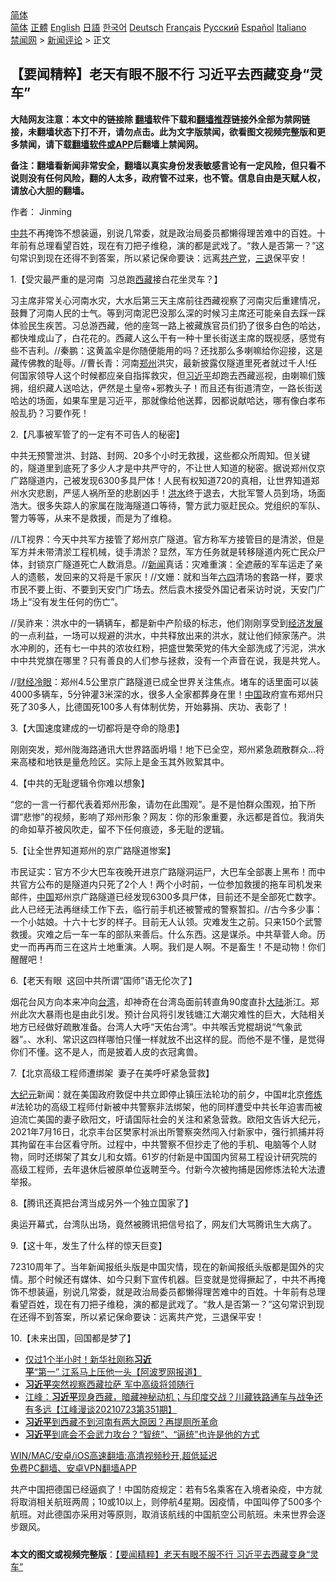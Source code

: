  <!-- 面包屑导航 --> <div class="breadcrumb"><!-- GTranslate: https://gtranslate.io/ -->  <div class="switcher notranslate">  <div class="selected">  <a href="#" onclick="return false;"> 简体</a>  </div>  <div class="option">  <a href="https://www.bannedbook.org" onclick="doGTranslate('zh-CN|zh-CN');jQuery('div.switcher div.selected a').html(jQuery(this).html());return false;" title="简体中文" class="nturl selected"> 简体</a>  <a href="https://www.bannedbook.org/zh-tw/" onclick="doGTranslate('zh-CN|zh-TW');jQuery('div.switcher div.selected a').html(jQuery(this).html());return false;" title="繁體中文" class="nturl"> 正體</a>  <a href="https://www.bannedbook.org/en/" onclick="doGTranslate('zh-CN|en');jQuery('div.switcher div.selected a').html(jQuery(this).html());return false;" title="English" class="nturl"> English</a>  <a href="https://www.bannedbook.org/ja/" onclick="doGTranslate('zh-CN|ja');jQuery('div.switcher div.selected a').html(jQuery(this).html());return false;" title="日本語" class="nturl"> 日語</a>  <a href="https://www.bannedbook.org/ko/" onclick="doGTranslate('zh-CN|ko');jQuery('div.switcher div.selected a').html(jQuery(this).html());return false;" title="한국어" class="nturl"> 한국어</a>  <a href="https://www.bannedbook.org/de/" onclick="doGTranslate('zh-CN|de');jQuery('div.switcher div.selected a').html(jQuery(this).html());return false;" title="Deutsch" class="nturl"> Deutsch</a>  <a href="https://www.bannedbook.org/fr/" onclick="doGTranslate('zh-CN|fr');jQuery('div.switcher div.selected a').html(jQuery(this).html());return false;" title="Français" class="nturl"> Français</a>  <a href="https://www.bannedbook.org/ru/" onclick="doGTranslate('zh-CN|ru');jQuery('div.switcher div.selected a').html(jQuery(this).html());return false;" title="Русский" class="nturl"> Русский</a>  <a href="https://www.bannedbook.org/es/" onclick="doGTranslate('zh-CN|es');jQuery('div.switcher div.selected a').html(jQuery(this).html());return false;" title="Español" class="nturl"> Español</a>  <a href="https://www.bannedbook.org/it/" onclick="doGTranslate('zh-CN|it');jQuery('div.switcher div.selected a').html(jQuery(this).html());return false;" title="Italiano" class="nturl"> Italiano</a>  </div>  </div>      <div class='breadcrumb-sub'><!-- Breadcrumb NavXT 6.3.0 --> <a href="https://www.bannedbook.org/" class="home">禁闻网</a> &gt; <a href="https://www.bannedbook.org/bnews/comments/" class="category">新闻评论</a> &gt; 正文</div></div><h2>【要闻精粹】老天有眼不服不行 习近平去西藏变身“灵车”</h2> <p class="notice"><b>大陆网友注意：本文中的链接除 <a href="https://github.com/bannedbook/fanqiang" >翻墙</a>软件下载和<a href="https://github.com/killgcd/justmysocks/blob/master/README.md">翻墙推荐</a>链接外全部为禁网链接，未翻墙状态下打不开，请勿点击。此为文字版禁闻，欲看图文视频完整版和更多禁闻，请下载<a href="https://github.com/bannedbook/fanqiang">翻墙软件或APP</a>后翻墙上禁闻网。</p><p>备注：翻墙看新闻非常安全，翻墙以真实身份发表敏感言论有一定风险，但只看不说则没有任何风险，翻的人太多，政府管不过来，也不管。信息自由是天赋人权，请放心大胆的翻墙。</b></p>  <div class="entry"> <p>作者： Jinming</p> <p id="summary"><a href="https://www.bannedbook.org/bnews/tag/%e4%b8%ad%e5%85%b1/" class="st_tag internal_tag" rel="tag" title="标签 中共 下的日志">中共</a>不再掩饰不想装逼，别说几常委，就是政治局委员都懒得理苦难中的百姓。十年前有总理看望百姓，现在有刀把子维稳，演的都是武戏了。“救人是否第一？”这句常识到现在还得不到答案，所以紧记保命要诀：远离<a href="https://www.bannedbook.org/bnews/tag/%e5%85%b1%e4%ba%a7%e5%85%9a/" class="st_tag internal_tag" rel="tag" title="标签 共产党 下的日志">共产党</a>，<span class='wp_keywordlink'><a href="http://tuidang.epochtimes.com/" title="三退-退出党团队" rel="nofollow" target="_blank">三退</a></span>保平安！</p> <p>1.【受灾最严重的是河南&nbsp; 习总跑<a href="https://www.bannedbook.org/bnews/tag/%e8%a5%bf%e8%97%8f/" class="st_tag internal_tag" rel="tag" title="标签 西藏 下的日志">西藏</a>接白花坐灵车？】</p> <p>习主席非常关心河南水灾，大水后第三天主席前往西藏视察了河南灾后重建情况，鼓舞了河南人民的士气。等到河南泥巴没那么深的时候习主席还可能亲自去踩一踩体验民生疾苦。习总游西藏，他的座驾一路上被藏族官员们扔了很多白色的哈达，都快堆成山了，白花花的。西藏人这么干有一种十里长街送主席的既视感，感觉有些不吉利。//秦鹏：这黄盖伞是你随便能用的吗？还找那么多喇嘛给你迎接，这是藏传佛教的耻辱。//曹长青：河南<a href="https://www.bannedbook.org/bnews/tag/%e9%83%91%e5%b7%9e/" class="st_tag internal_tag" rel="tag" title="标签 郑州 下的日志">郑州</a>洪灾，最新披露仅隧道里死者就过千人!任何国家领导人这个时候都应亲自指挥救灾，但<a href="https://www.bannedbook.org/bnews/tag/%e4%b9%a0%e8%bf%91%e5%b9%b3/" class="st_tag internal_tag" rel="tag" title="标签 习近平 下的日志">习近平</a>却跑去西藏巡视，由喇嘛们簇拥，组织藏人送哈达，俨然是土皇帝+邪教头子！而且还有街道清空，一路长街送哈达的场面，如果车里是习近平，那就像给他送葬，因都说献哈达，哪有像白孝布般乱扔？习要作死！</p> <p>2.【凡事被军管了的一定有不可告人的秘密】</p> <p>中共无预警泄洪、封路、封网、20多个小时无救援，这些都众所周知。但关键的，隧道里到底死了多少人才是中共严守的，不让世人知道的秘密。据说郑州仅京广路隧道内，己被发现6300多具尸体！人民有权知道720的真相，让世界知道郑州水灾悲剧，严惩人祸所至的悲剧凶手！<a href="https://www.bannedbook.org/bnews/tag/%e6%b4%aa%e6%b0%b4/" class="st_tag internal_tag" rel="tag" title="标签 洪水 下的日志">洪水</a>终于退去，大批军警人员到场，场面浩大。很多失踪人的家属在陇海隧道口等待，警方武力驱赶民众。党组织的军队、警力等等，从来不是救援，而是为了维稳。</p>  <p>//LT视界：今天中共军方接管了郑州京广隧道。官方称军方接管目的是清淤，但是军方并未带清淤工程机械，徒手清淤？显然，军方任务就是转移隧道内死亡民众尸体，封锁京广隧道死亡人数消息。//<span class='wp_keywordlink_affiliate'><a href="https://www.bannedbook.org/" title="新闻">新闻</a></span>真话：灾难重演：全遮蔽的军车运走了亲人的遗骸，发回来的又将是千家灰！//文姗：就和当年<span class='wp_keywordlink'><a href="https://www.bannedbook.org/forum2/topic2509.html" title="《中国六四真相》" target="_blank">六四</a></span>清场的套路一样，要求市民不要上街、不要到天安门广场去。然后袁木接受外国记者采访时说，天安门广场上“没有发生任何的伤亡”。</p> <p>//吴祚来：洪水中的一辆辆车，都是新中产阶级的标志，他们刚刚享受到<span class='wp_keywordlink'><a href="https://www.bannedbook.org/forum2/topic869.html" title="宪政、法治和经济发展——走向市场经济的制度保障" target="_blank">经济发展</a></span>的一点利益，一场可以规避的洪水，中共释放出来的洪水，就让他们倾家荡产。洪水冲刷的，还有七一中共的浓妆红粉，把盛世繁荣党的伟大全部洗成了污泥，洪水中中共党旗在哪里？只有善良的人们参与拯救，没有一个声音在说，我是共党人。</p> <p>//<a href="https://www.bannedbook.org/bnews/tag/%e8%b4%a2%e7%bb%8f%e5%86%b7%e7%9c%bc/" class="st_tag internal_tag" rel="tag" title="标签 财经冷眼 下的日志">财经冷眼</a>：郑州4.5公里京广路隧道已成全世界关注焦点。堵车的话里面可以装4000多辆车，5分钟灌3米深的水，很多人全家都葬身在里！<span class='wp_keywordlink_affiliate'><a href="https://www.bannedbook.org/" title="中国" target="_blank">中国</a></span>政府宣布郑州只死了30多人，比德国死100多人有体制优势，开始募捐、庆功、表彰了！</p> <p>3.【大国速度建成的一切都将是夺命的隐患】</p> <p>刚刚突发，郑州陇海路通讯大世界路面坍塌！地下已全空，郑州紧急疏散群众…将来高楼和地铁是量危险区。实际上是金玉其外败絮其中。</p> <p>4.【中共的无耻逻辑令你难以想象】</p>  <p>“您的一言一行都代表着郑州形象，请勿在此围观”。是不是怕群众围观，拍下所谓“悲惨”的视频，影响了郑州形象？网友：你的形象重要，永远都是首位。我消失的命如草芥被风吹走，留不下任何痕迹，多无耻的逻辑。</p> <p>5.【让全世界知道郑州的京广路隧道惨案】</p> <p>市民证实：官方不少大巴车夜晚开进京广路隧洞运尸，大巴车全部裹上黑布！而中共官方公布的是隧道内只死了2个人！两个小时前，一位参加救援的拖车司机发来邮件，<a href="https://www.bannedbook.org/bnews/tag/%E4%B8%AD%E5%9B%BD/" class="st_tag internal_tag" rel="tag" title="标签 中国 下的日志">中国</a>郑州京广路隧道已经发现6300多具尸体，目前还不是全部死亡数字。此人已经无法再继续工作下去，临行前手机还被警戒的警察暂扣。//古今多少事：一个小姑娘。十六十七岁的样子。目前无人认领。灾难发生之前。只来150个武警救援。灾难之后一车一车的部队来善后。什么东西。这是谋杀。中共草菅人命。历史一而再再而三在这片土地重演。人啊。我们是人啊。不是畜生！不是动物！你们醒醒吧！</p> <p>6.【老天有眼&nbsp; 这回中共所谓“国师”语无伦次了】</p> <p>烟花台风方向本来冲向<a href="https://www.bannedbook.org/bnews/tag/%e5%8f%b0%e6%b9%be/" class="st_tag internal_tag" rel="tag" title="标签 台湾 下的日志">台湾</a>，却神奇在台湾岛面前转直角90度直扑<span class='wp_keywordlink_affiliate'><a href="https://www.bannedbook.org/" title="大陆" target="_blank">大陆</a></span>浙江。郑州此次大暴雨也是由此引发。预计台风将引发钱塘江大潮灾难性的巨大，大陆相关地方已经做好疏散准备。台湾人大呼“天佑台湾”。中共喉舌党棍胡说“气象武器”。、水利、常识这四样哪怕只懂一样就放不出这样的屁。而他不是不懂，是觉得你们不懂。这不是人，而是披着人皮的衣冠禽兽。</p> <p>7.【北京高级工程师遭绑架&nbsp; 妻子在美呼吁紧急营救】</p>  <p><span class='wp_keywordlink_affiliate'><a href="http://www.epochtimes.com/" title="大纪元" target="_blank">大纪元</a></span>新闻：就在美国政府敦促中共立即停止镇压法轮功的前夕，中国#北京<span class='wp_keywordlink'><a href="https://www.qi-gong.me/" title="气功修炼网" target="_blank">修炼</a></span>#法轮功的高级工程师付新被中共警察非法绑架，他的同样遭受中共长年迫害而被迫流亡美国的妻子欧阳文，吁请国际社会的关注和紧急营救。欧阳文告诉大纪元，2021年7月16日，北京丰台区樊家村派出所警察突然闯入付新家中，强行抓捕并将其拘留在丰台区看守所。过程中，中共警察不但抄走了他的手机、电脑等个人财物，同时还绑架了其女儿和女婿。61岁的付新是中国国内贸易工程设计研究院的高级工程师，去年退休后被原单位返聘至今。付新今次被拘捕是因修炼法轮大法遭举报。</p> <p>8.【腾讯还真把台湾当成另外一个独立国家了】</p> <p>奥运开幕式，台湾队出场，竟然被腾讯把信号掐了，网友们大骂腾讯生大病了。</p> <p>9.【这十年，发生了什么样的惊天巨变】</p> <p>72310周年了。当年新闻报纸头版是中国灾情，现在的新闻报纸头版都是国外的灾情。那个时候还有媒体、如今只剩下宣传机器。巨变就是觉得撅起了，中共不再掩饰不想装逼，别说几常委，就是政治局委员都懒得理苦难中的百姓。十年前有总理看望百姓，现在有刀把子维稳，演的都是武戏了。“救人是否第一？”这句常识到现在还得不到答案，所以紧记保命要诀：远离共产党，三退保平安！</p> <p>10.【未来出国，回国都是梦了】</p>  <ul class='op-related-articles' title='相关阅读'> <li><a href='https://www.bannedbook.org/bnews/topimagenews/20210724/1593333.html' target='_blank'>仅过1个半小时！新华社刚称<b>习近平</b>“第一” 江系马上压他一头【阿波罗网报道】</a></li> <li><a href='https://www.bannedbook.org/bnews/bannedvideo/20210724/1593312.html' target='_blank'><b>习近平</b>突然视察西藏拉萨  军中高级将领随行</a></li> <li><a href='https://www.bannedbook.org/bnews/cbnews/20210724/1593304.html' target='_blank'>江峰：<b>习近平</b>现身西藏，暗藏神秘动机；与印度交战？川藏铁路通车与战争还有多远【江峰漫谈20210723第351期】</a></li> <li><a href='https://www.bannedbook.org/bnews/comments/20210724/1593261.html' target='_blank'><b>习近平</b>到西藏不到河南有两大原因？再提厕所革命</a></li> <li><a href='https://www.bannedbook.org/bnews/headline/20210724/1593231.html' target='_blank'><b>习近平</b>到底会不会武力攻台？“智统”、“逼统”也许是他的方式</a></li> </ul> <p class="texttj"> <a href="https://github.com/bannedbook/fanqiang/wiki/V2ray%E6%9C%BA%E5%9C%BA" target="_blank">WIN/MAC/安卓/iOS高速翻墙:高清视频秒开,超低延迟</a><br/> <a href="https://github.com/bannedbook/fanqiang/wiki/%E7%A6%81%E9%97%BB%E7%BD%91%E5%AE%89%E5%8D%93%E7%BF%BB%E5%A2%99%E6%96%B0%E9%97%BBAPP" target="_blank">免费PC翻墙、安卓VPN翻墙APP</a></p><p>共产中国把德国已经逼疯了！中国防疫规定：若有5名乘客在入境者染疫，中方就将取消相关航班两周；10或10以上，则停航4星期。因疫情，中国叫停了500多个航班。对此德国亦采用对等原则，取消该航线的中国航空公司航班。未来世界会逐步跟风。</p><a name='sharetosocial'></a>  <div style="margin-bottom:5px;padding-bottom:5px;clear:both"> <div id="archive-pix-1" class="banner-ads"> <!-- AuctionX Display platform tag START --> <div id="26318x728x90x621x_ADSLOT2" clicktrack="%%CLICK_URL_ESC%%"></div> <!-- AuctionX Display platform tag END --> </div> <div id="archive-pix-2" class="banner-ads"> <!-- AuctionX Display platform tag START --> <div id="26315x300x250x621x_ADSLOT2" clicktrack="%%CLICK_URL_ESC%%"></div> <!-- AuctionX Display platform tag END --> </div> </div>  <div id="archive-pix-1" class="banner-ads"> <!-- AuctionX Display platform tag START --> <div id="26318x728x90x621x_ADSLOT3" clicktrack="%%CLICK_URL_ESC%%"></div> <!-- AuctionX Display platform tag END --> </div> <div><b>本文的图文或视频完整版</b>：<a href='https://www.bannedbook.org/bnews/comments/20210724/1593334.html'>【要闻精粹】老天有眼不服不行 习近平去西藏变身“灵车”</a></div>  </div><!--END ENTRY--> 